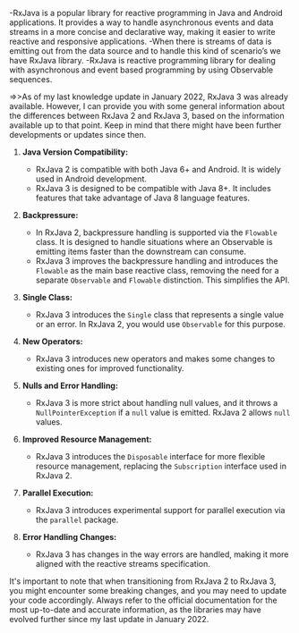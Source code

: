 -RxJava is a popular library for reactive programming in Java 
and Android applications. It provides a way to handle asynchronous events 
and data streams in a more concise and declarative way, 
making it easier to write reactive and responsive applications.
-When there is streams of data is emitting out from the data source 
and to handle this kind of scenario’s we have RxJava library.
-RxJava is reactive programming library for dealing with asynchronous 
and event based programming by using Observable sequences.



=>>As of my last knowledge update in January 2022, RxJava 3 was already available. 
However, I can provide you with some general information about the differences between 
RxJava 2 and RxJava 3, based on the information available up to that point. 
Keep in mind that there might have been further developments or updates since then.

1. **Java Version Compatibility:**
    - RxJava 2 is compatible with both Java 6+ and Android. It is widely used in Android development.
    - RxJava 3 is designed to be compatible with Java 8+. It includes features that take advantage of Java 8 language features.

2. **Backpressure:**
    - In RxJava 2, backpressure handling is supported via the `Flowable` class. It is designed to handle situations where an Observable is emitting items faster than the downstream can consume.
    - RxJava 3 improves the backpressure handling and introduces the `Flowable` as the main base reactive class, removing the need for a separate `Observable` and `Flowable` distinction. This simplifies the API.

3. **Single Class:**
    - RxJava 3 introduces the `Single` class that represents a single value or an error. In RxJava 2, you would use `Observable` for this purpose.

4. **New Operators:**
    - RxJava 3 introduces new operators and makes some changes to existing ones for improved functionality.

5. **Nulls and Error Handling:**
    - RxJava 3 is more strict about handling null values, and it throws a `NullPointerException` if a `null` value is emitted. RxJava 2 allows `null` values.

6. **Improved Resource Management:**
    - RxJava 3 introduces the `Disposable` interface for more flexible resource management, replacing the `Subscription` interface used in RxJava 2.

7. **Parallel Execution:**
    - RxJava 3 introduces experimental support for parallel execution via the `parallel` package.

8. **Error Handling Changes:**
    - RxJava 3 has changes in the way errors are handled, making it more aligned with the reactive streams specification.

It's important to note that when transitioning from RxJava 2 to RxJava 3, you might encounter some breaking changes, and you may need to update your code accordingly. Always refer to the official documentation for the most up-to-date and accurate information, as the libraries may have evolved further since my last update in January 2022.